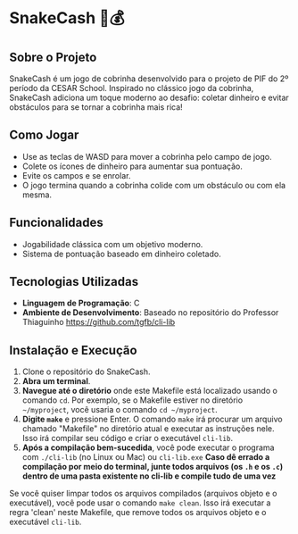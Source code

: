 # SnakeCash 🐍💰

## Sobre o Projeto
SnakeCash é um jogo de cobrinha desenvolvido para o projeto de PIF do 2º período da CESAR School. Inspirado no clássico jogo da cobrinha, SnakeCash adiciona um toque moderno ao desafio: coletar dinheiro e evitar obstáculos para se tornar a cobrinha mais rica!

## Como Jogar
- Use as teclas de WASD para mover a cobrinha pelo campo de jogo.
- Colete os ícones de dinheiro para aumentar sua pontuação.
- Evite os campos e se enrolar.
- O jogo termina quando a cobrinha colide com um obstáculo ou com ela mesma.

## Funcionalidades
- Jogabilidade clássica com um objetivo moderno.
- Sistema de pontuação baseado em dinheiro coletado.

## Tecnologias Utilizadas
- **Linguagem de Programação**: C
- **Ambiente de Desenvolvimento**: Baseado no repositório do Professor Thiaguinho https://github.com/tgfb/cli-lib

## Instalação e Execução
1. Clone o repositório do SnakeCash.
2. **Abra um terminal**.
3. **Navegue até o diretório** onde este Makefile está localizado usando o comando `cd`.
   Por exemplo, se o Makefile estiver no diretório `~/myproject`, você usaria o comando `cd ~/myproject`.
4. **Digite `make`** e pressione Enter. O comando `make` irá procurar um arquivo chamado "Makefile" no diretório atual e executar as instruções nele.
   Isso irá compilar seu código e criar o executável `cli-lib`.
5. **Após a compilação bem-sucedida**, você pode executar o programa com `./cli-lib` (no Linux ou Mac) ou `cli-lib.exe`
**Caso dê errado a compilação por meio do terminal, junte todos arquivos (os `.h` e os `.c`) dentro de uma pasta existente no cli-lib e compile tudo de uma vez**

Se você quiser limpar todos os arquivos compilados (arquivos objeto e o executável), você pode usar o comando `make clean`.
Isso irá executar a regra 'clean' neste Makefile, que remove todos os arquivos objeto e o executável `cli-lib`.
